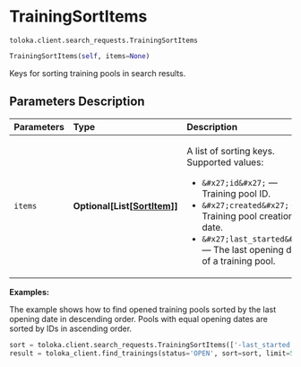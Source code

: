 # TrainingSortItems
`toloka.client.search_requests.TrainingSortItems`

```python
TrainingSortItems(self, items=None)
```

Keys for sorting training pools in search results.

## Parameters Description

| Parameters | Type | Description |
| :----------| :----| :-----------|
`items`|**Optional\[List\[[SortItem](toloka.client.search_requests.TrainingSortItems.SortItem.md)\]\]**|<p>A list of sorting keys. Supported values:</p> <ul> <li>`&#x27;id&#x27;` — Training pool ID.</li> <li>`&#x27;created&#x27;` — Training pool creation date.</li> <li>`&#x27;last_started&#x27;` — The last opening date of a training pool.</li> </ul>

**Examples:**

The example shows how to find opened training pools sorted by the last opening date in descending order. Pools with equal opening dates are sorted by IDs in ascending order.

```python
sort = toloka.client.search_requests.TrainingSortItems(['-last_started', 'id'])
result = toloka_client.find_trainings(status='OPEN', sort=sort, limit=50)
```
